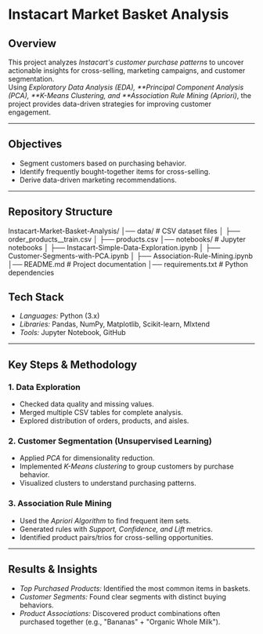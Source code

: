 # Instacart Market Basket Analysis

## Overview
This project analyzes *Instacart's customer purchase patterns* to uncover actionable insights for cross-selling, marketing campaigns, and customer segmentation.  
Using *Exploratory Data Analysis (EDA), **Principal Component Analysis (PCA), **K-Means Clustering, and **Association Rule Mining (Apriori)*, the project provides data-driven strategies for improving customer engagement.

---

## Objectives
- Segment customers based on purchasing behavior.
- Identify frequently bought-together items for cross-selling.
- Derive data-driven marketing recommendations.

---

## Repository Structure

Instacart-Market-Basket-Analysis/
│── data/ # CSV dataset files
│ ├── order_products__train.csv
│ ├── products.csv
│── notebooks/ # Jupyter notebooks
│ ├── Instacart-Simple-Data-Exploration.ipynb
│ ├── Customer-Segments-with-PCA.ipynb
│ ├── Association-Rule-Mining.ipynb
│── README.md # Project documentation
│── requirements.txt # Python dependencies

## Tech Stack
- *Languages:* Python (3.x)
- *Libraries:* Pandas, NumPy, Matplotlib, Scikit-learn, Mlxtend
- *Tools:* Jupyter Notebook, GitHub

---

## Key Steps & Methodology
### 1. Data Exploration
- Checked data quality and missing values.
- Merged multiple CSV tables for complete analysis.
- Explored distribution of orders, products, and aisles.

### 2. Customer Segmentation (Unsupervised Learning)
- Applied *PCA* for dimensionality reduction.
- Implemented *K-Means clustering* to group customers by purchase behavior.
- Visualized clusters to understand purchasing patterns.

### 3. Association Rule Mining
- Used the *Apriori Algorithm* to find frequent item sets.
- Generated rules with *Support, Confidence, and Lift* metrics.
- Identified product pairs/trios for cross-selling opportunities.

---

## Results & Insights
- *Top Purchased Products:* Identified the most common items in baskets.
- *Customer Segments:* Found clear segments with distinct buying behaviors.
- *Product Associations:* Discovered product combinations often purchased together (e.g., "Bananas" + "Organic Whole Milk").
